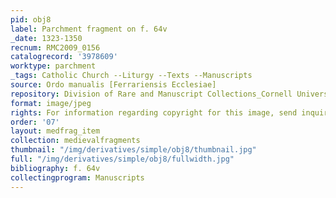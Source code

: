 ```yaml
---
pid: obj8
label: Parchment fragment on f. 64v
_date: 1323-1350
recnum: RMC2009_0156
catalogrecord: '3978609'
worktype: parchment
_tags: Catholic Church --Liturgy --Texts --Manuscripts
source: Ordo manualis [Ferrariensis Ecclesiae]
repository: Division of Rare and Manuscript Collections_Cornell University Library
format: image/jpeg
rights: For information regarding copyright for this image, send inquiries to rarerepro@cornell.edu
order: '07'
layout: medfrag_item
collection: medievalfragments
thumbnail: "/img/derivatives/simple/obj8/thumbnail.jpg"
full: "/img/derivatives/simple/obj8/fullwidth.jpg"
bibliography: f. 64v
collectingprogram: Manuscripts
---
```

